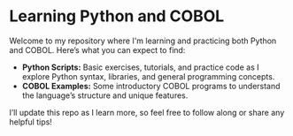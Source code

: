 <!DOCTYPE html>
<html>
<head>
  <meta charset="utf-8">
</head>
<body>

  <h1>Learning Python and COBOL</h1>
  
  <p>
    Welcome to my repository where I'm learning and practicing both Python and COBOL. 
    Here’s what you can expect to find:
  </p>
  
  <ul>
    <li>
      <strong>Python Scripts:</strong> 
      Basic exercises, tutorials, and practice code as I explore Python syntax, libraries, 
      and general programming concepts.
    </li>
    <li>
      <strong>COBOL Examples:</strong> 
      Some introductory COBOL programs to understand the language’s structure and unique features.
    </li>
  </ul>
  
  <p>
    I’ll update this repo as I learn more, so feel free to follow along or share any helpful tips!
  </p>

</body>
</html>
